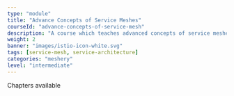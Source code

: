 ```yaml
---
type: "module"
title: "Advance Concepts of Service Meshes"
courseId: "advance-concepts-of-service-mesh"
description: "A course which teaches advanced concepts of service meshes."
weight: 2
banner: "images/istio-icon-white.svg"
tags: [service-mesh, service-architecture]
categories: "meshery"
level: "intermediate"
---
```


Chapters available
